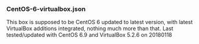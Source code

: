 ### CentOS-6-virtualbox.json

This box is supposed to be CentOS 6 updated to latest version, with latest VirtualBox additions integrated, nothing much more than that.
Last tested/updated with CentOS 6.9 and VirtualBox 5.2.6 on 20180118

